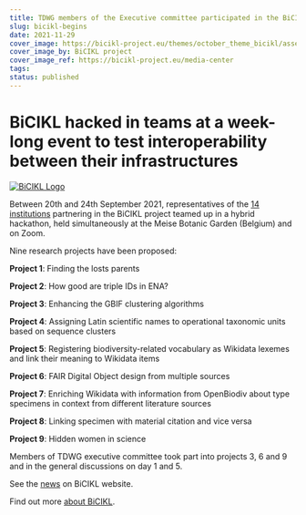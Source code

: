 ```yaml
---
title: TDWG members of the Executive committee participated in the BiCIKL hackathon in Meise
slug: bicikl-begins
date: 2021-11-29
cover_image: https://bicikl-project.eu/themes/october_theme_bicikl/assets/images/visual_guide.jpg
cover_image_by: BiCIKL project
cover_image_ref: https://bicikl-project.eu/media-center
tags: 
status: published
---
```

# BiCIKL hacked in teams at a week-long event to test interoperability between their infrastructures

[![BiCIKL Logo](https://static.tdwg.org/sponsors/bicikl_logo_full_mixed_on-black_w600.png)](https://bicikl-project.eu)

Between 20th and 24th September 2021, representatives of the [14 institutions](https://bicikl-project.eu/partners) partnering in the BiCIKL project teamed up in a hybrid hackathon, held simultaneously at the Meise Botanic Garden (Belgium) and on Zoom. 

Nine research projects have been proposed:

**Project 1**: Finding the losts parents

**Project 2**: How good are triple IDs in ENA?

**Project 3**: Enhancing the GBIF clustering algorithms

**Project 4**: Assigning Latin scientific names to operational taxonomic units based on sequence clusters

**Project 5**: Registering biodiversity-related vocabulary as Wikidata lexemes and link their meaning to Wikidata items

**Project 6**: FAIR Digital Object design from multiple sources

**Project 7**: Enriching Wikidata with information from OpenBiodiv about type specimens in context from different literature sources

**Project 8**: Linking specimen with material citation and vice versa

**Project 9**: Hidden women in science

Members of TDWG executive committee took part into projects 3, 6 and 9 and in the general discussions on day 1 and 5.

See the [news](https://bicikl-project.eu/news/bicikl-hacked-teams-week-long-event-test-interoperability-between-their-infrastructures) on BiCIKL website.

Find out more [about BiCIKL](https://bicikl-project.eu/about). 

